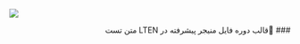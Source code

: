 ![](https://pandao.github.io/editor.md/images/logos/editormd-logo-180x180.png)
<div dir="rtl">
	###  🥇قالب دوره فایل منیجر پیشرفته در LTEN
متن تست


</div>

